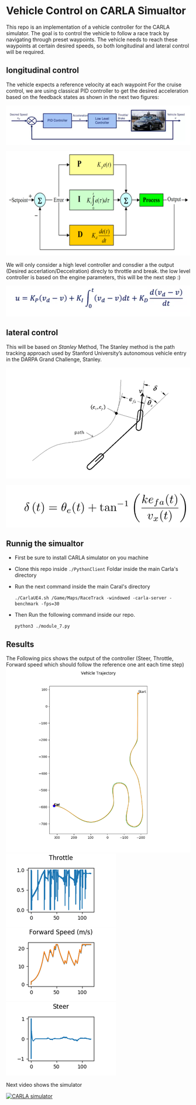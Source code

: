# Vehicle Control on CARLA Simualtor
This repo is an implementation of a vehicle controller for the CARLA simulator. 
The goal is to control the vehicle to follow a race track by navigating through preset waypoints. The vehicle needs to reach these waypoints at certain desired speeds, so both longitudinal and lateral control will be required.


## longitudinal control
The vehicle expects a reference velocity at each waypoint
For the  cruise control, we are using classical PID controller to get the desired acceleration based on the feedback states 
as shown in the next two figures:

![Vehicle_PID](https://github.com/AmarYasser/Self_Driving_Cars_Toronto_University/blob/main/01_Introction_to_self_driving_cars/Vehicle_Control_Project/controller_output/PID_Vehicle.jpg "Vehicle_PID")

![Controller_Equation](https://github.com/AmarYasser/Self_Driving_Cars_Toronto_University/blob/main/01_Introction_to_self_driving_cars/Vehicle_Control_Project/controller_output/PID.png "Controller_Equation")

We will only consider a high level controller and consdier a the output (Desired accerlation/Deccelration) direcly to throttle and break.
the low level controller is based on the engine parameters, this will be the next step :)

![Controller_Equation](https://github.com/AmarYasser/Self_Driving_Cars_Toronto_University/blob/main/01_Introction_to_self_driving_cars/Vehicle_Control_Project/controller_output/Screenshot%20from%202021-05-03%2022-59-30.png)


## lateral control
This will be based on _Stanley_ Method, The Stanley method is the path tracking approach used by Stanford University’s autonomous vehicle entry in the DARPA Grand Challenge, Stanley.

![stanley Geometry](https://github.com/AmarYasser/Self_Driving_Cars_Toronto_University/blob/main/01_Introction_to_self_driving_cars/Vehicle_Control_Project/controller_output/stanley_Geometry.png "stanley Geometry") 

![stanley_Equation](https://github.com/AmarYasser/Self_Driving_Cars_Toronto_University/blob/main/01_Introction_to_self_driving_cars/Vehicle_Control_Project/controller_output/stanley_Equation.png "stanley_Equation")


## Runnig the simualtor 

- First be sure to install CARLA simulator on you machine

- Clone this repo inside `./PythonClient` Foldar inside the main Carla's directory
- Run the next command inside the main Caral's directory
    ```
    ./CarlaUE4.sh /Game/Maps/RaceTrack -windowed -carla-server -benchmark -fps=30
    ```
- Then Run the following command inside our repo.
    ```
    python3 ./module_7.py
    ```

## Results

The Following pics shows the output of the controller (Steer, Throttle, Forward speed which should follow the reference one ant each time step)
![trajectory](https://github.com/AmarYasser/Self_Driving_Cars_Toronto_University/blob/main/01_Introction_to_self_driving_cars/Vehicle_Control_Project/controller_output/trajectory.png)
![throttle_output](https://github.com/AmarYasser/Self_Driving_Cars_Toronto_University/blob/main/01_Introction_to_self_driving_cars/Vehicle_Control_Project/controller_output/throttle_output.png)
![forward_speed](https://github.com/AmarYasser/Self_Driving_Cars_Toronto_University/blob/main/01_Introction_to_self_driving_cars/Vehicle_Control_Project/controller_output/forward_speed.png)
![steer_output](https://github.com/AmarYasser/Self_Driving_Cars_Toronto_University/blob/main/01_Introction_to_self_driving_cars/Vehicle_Control_Project/controller_output/steer_output.png)


Next video shows the simulator 


[![CARLA simulator](http://img.youtube.com/vi/Pf4eKwxr598/0.jpg)](http://www.youtube.com/watch?v=Pf4eKwxr598 "CARLA simulator")

